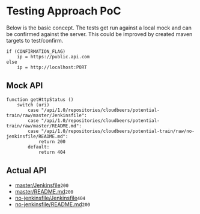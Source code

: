 Testing Approach PoC
====================
Below is the basic concept. The tests get run against a local mock and can be confirmed against the
server. This could be improved by created maven targets to test/confirm.
```
if (CONFIRMATION_FLAG)
    ip = https://public.api.com
else
    ip = http://localhost:PORT
```


Mock API
--------
```
function getHttpStatus ()
    switch (uri)
        case "/api/1.0/repositories/cloudbeers/potential-train/raw/master/Jenkinsfile":
        case "/api/1.0/repositories/cloudbeers/potential-train/raw/master/README.md":
        case "/api/1.0/repositories/cloudbeers/potential-train/raw/no-jenkinsfile/README.md":
            return 200
        default:
            return 404
```

Actual API
----------
* [master/Jenkinsfile](https://bitbucket.org/api/1.0/repositories/cloudbeers/potential-train/raw/master/Jenkinsfile)`200`
* [master/README.md](https://bitbucket.org/api/1.0/repositories/cloudbeers/potential-train/raw/master/README.md)`200`
* [no-jenkinsfile/Jenkinsfile](https://bitbucket.org/api/1.0/repositories/cloudbeers/potential-train/raw/no-jenkinsfile/Jenkinsfile)`404`
* [no-jenkinsfile/README.md](https://bitbucket.org/api/1.0/repositories/cloudbeers/potential-train/raw/no-jenkinsfile/README.md)`200`
